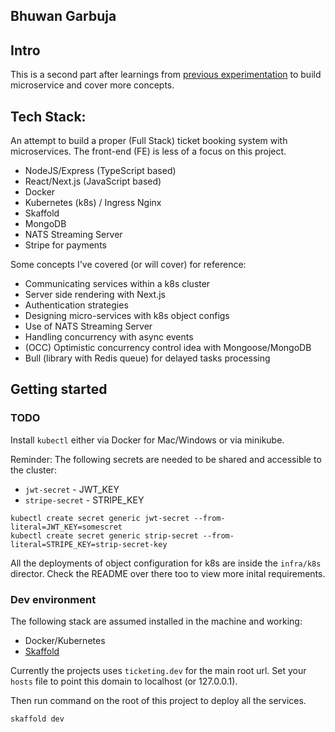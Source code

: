 ## Bhuwan Garbuja

## Intro

This is a second part after learnings from [previous experimentation](https://github.com/bhuone-garbu/ms-blog) to build microservice and cover more concepts.

## Tech Stack:

An attempt to build a proper (Full Stack) ticket booking system with microservices. The front-end (FE) is less of a focus on this project.

* NodeJS/Express (TypeScript based)
* React/Next.js (JavaScript based)
* Docker
* Kubernetes (k8s) / Ingress Nginx
* Skaffold
* MongoDB
* NATS Streaming Server
* Stripe for payments

Some concepts I've covered (or will cover) for reference:

* Communicating services within a k8s cluster
* Server side rendering with Next.js
* Authentication strategies
* Designing micro-services with k8s object configs
* Use of NATS Streaming Server
* Handling concurrency with async events
* (OCC) Optimistic concurrency control idea with Mongoose/MongoDB
* Bull (library with Redis queue) for delayed tasks processing

## Getting started

### TODO

Install `kubectl` either via Docker for Mac/Windows or via minikube.

Reminder: The following secrets are needed to be shared and accessible to the cluster:

* `jwt-secret` - JWT_KEY
* `stripe-secret` - STRIPE_KEY

```
kubectl create secret generic jwt-secret --from-literal=JWT_KEY=somescret
kubectl create secret generic strip-secret --from-literal=STRIPE_KEY=strip-secret-key
```

All the deployments of object configuration for k8s are inside the `infra/k8s` director. Check the README over there too to view more inital requirements.

### Dev environment

The following stack are assumed installed in the machine and working:

* Docker/Kubernetes
* [Skaffold](www.skaffold.dev)

Currently the projects uses `ticketing.dev` for the main root url. Set your `hosts` file to point this domain to localhost (or 127.0.0.1).

Then run command on the root of this project to deploy all the services.

```
skaffold dev
```

